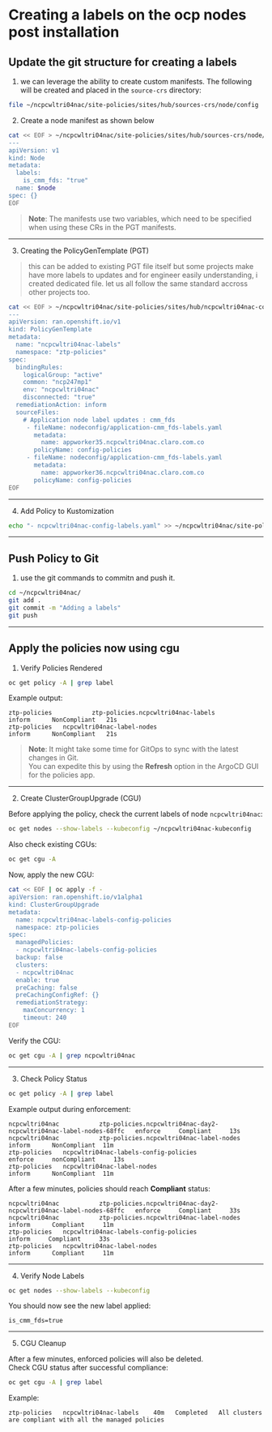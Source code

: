 # Creating a labels on the ocp nodes post installation

## Update the git structure for creating a labels

1)  we can leverage the ability to create custom manifests. The
    following will be created and placed in the `source-crs` directory:

``` bash
file ~/ncpcwltri04nac/site-policies/sites/hub/sources-crs/node/config
```

2)  Create a node manifest as shown below

``` bash
cat << EOF > ~/ncpcwltri04nac/site-policies/sites/hub/sources-crs/node/config/application-cmm_fds-labels.yaml
---
apiVersion: v1
kind: Node
metadata:
  labels:
    is_cmm_fds: "true"
  name: $node
spec: {}
EOF
```

> **Note**: The manifests use two variables, which need to be specified
> when using these CRs in the PGT manifests.

------------------------------------------------------------------------

3)  Creating the PolicyGenTemplate (PGT)

> this can be added to existing PGT file itself but some projects make
> have more labels to updates and for engineer easily understanding, i
> created dedicated file. let us all follow the same standard accross
> other projects too.

``` bash
cat << EOF > ~/ncpcwltri04nac/site-policies/sites/hub/ncpcwltri04nac-config-labels.yaml
---
apiVersion: ran.openshift.io/v1
kind: PolicyGenTemplate
metadata:
  name: "ncpcwltri04nac-labels"
  namespace: "ztp-policies"
spec:
  bindingRules:
    logicalGroup: "active"
    common: "ncp247mp1"
    env: "ncpcwltri04nac"
    disconnected: "true"
  remediationAction: inform
  sourceFiles:
    # Application node label updates : cmm_fds
     - fileName: nodeconfig/application-cmm_fds-labels.yaml
       metadata:
         name: appworker35.ncpcwltri04nac.claro.com.co
       policyName: config-policies
     - fileName: nodeconfig/application-cmm_fds-labels.yaml
       metadata:
         name: appworker36.ncpcwltri04nac.claro.com.co 
       policyName: config-policies
EOF
```

------------------------------------------------------------------------

4)  Add Policy to Kustomization

``` bash
echo "- ncpcwltri04nac-config-labels.yaml" >> ~/ncpcwltri04nac/site-policies/sites/hub/kustomization.yaml
```

------------------------------------------------------------------------

## Push Policy to Git

1)  use the git commands to commitn and push it.

``` bash
cd ~/ncpcwltri04nac/
git add .
git commit -m "Adding a labels"
git push
```

------------------------------------------------------------------------

## Apply the policies now using cgu

1)  Verify Policies Rendered

``` bash
oc get policy -A | grep label
```

Example output:

    ztp-policies           ztp-policies.ncpcwltri04nac-labels              inform      NonCompliant   21s
    ztp-policies   ncpcwltri04nac-label-nodes                           inform      NonCompliant   21s

> **Note**: It might take some time for GitOps to sync with the latest
> changes in Git.\
> You can expedite this by using the **Refresh** option in the ArgoCD
> GUI for the policies app.

------------------------------------------------------------------------

2)  Create ClusterGroupUpgrade (CGU)

Before applying the policy, check the current labels of node `ncpcwltri04nac`:

``` bash
oc get nodes --show-labels --kubeconfig ~/ncpcwltri04nac-kubeconfig
```

Also check existing CGUs:

``` bash
oc get cgu -A
```

Now, apply the new CGU:

``` bash
cat << EOF | oc apply -f -
apiVersion: ran.openshift.io/v1alpha1
kind: ClusterGroupUpgrade
metadata:
  name: ncpcwltri04nac-labels-config-policies
  namespace: ztp-policies
spec:
  managedPolicies:
  - ncpcwltri04nac-labels-config-policies
  backup: false
  clusters:
  - ncpcwltri04nac
  enable: true
  preCaching: false
  preCachingConfigRef: {}
  remediationStrategy:
    maxConcurrency: 1
    timeout: 240
EOF
```

Verify the CGU:

``` bash
oc get cgu -A | grep ncpcwltri04nac
```

------------------------------------------------------------------------

3)  Check Policy Status

``` bash
oc get policy -A | grep label
```

Example output during enforcement:

    ncpcwltri04nac           ztp-policies.ncpcwltri04nac-day2-ncpcwltri04nac-label-nodes-68ffc   enforce     Compliant     13s
    ncpcwltri04nac           ztp-policies.ncpcwltri04nac-label-nodes                  inform      NonCompliant  11m
    ztp-policies   ncpcwltri04nac-labels-config-policies               enforce     nonCompliant     13s
    ztp-policies   ncpcwltri04nac-label-nodes                               inform      NonCompliant  11m

After a few minutes, policies should reach **Compliant** status:

    ncpcwltri04nac           ztp-policies.ncpcwltri04nac-day2-ncpcwltri04nac-label-nodes-68ffc   enforce     Compliant     33s
    ncpcwltri04nac           ztp-policies.ncpcwltri04nac-label-nodes                  inform      Compliant     11m
    ztp-policies   ncpcwltri04nac-labels-config-policies               inform     Compliant     33s
    ztp-policies   ncpcwltri04nac-label-nodes                               inform      Compliant     11m

------------------------------------------------------------------------

4)  Verify Node Labels

``` bash
oc get nodes --show-labels --kubeconfig 
```

You should now see the new label applied:

    is_cmm_fds=true

------------------------------------------------------------------------

5)  CGU Cleanup

After a few minutes, enforced policies will also be deleted.\
Check CGU status after successful compliance:

``` bash
oc get cgu -A | grep label
```

Example:

    ztp-policies   ncpcwltri04nac-labels    40m   Completed   All clusters are compliant with all the managed policies

